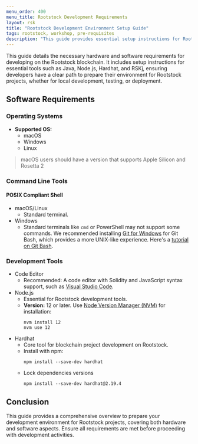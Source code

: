 ```yaml
---
menu_order: 400
menu_title: Rootstock Development Requirements
layout: rsk
title: "Rootstock Development Environment Setup Guide"
tags: rootstock, workshop, pre-requisites
description: "This guide provides essential setup instructions for Rootstock development, including hardware and key software installations."
---
```


This guide details the necessary hardware and software requirements for developing on the Rootstock blockchain. It includes setup instructions for essential tools such as Java, Node.js, Hardhat, and RSKj, ensuring developers have a clear path to prepare their environment for Rootstock projects, whether for local development, testing, or deployment.

## Software Requirements
### Operating Systems

- **Supported OS:** 
    - macOS
    - Windows
    - Linux

> macOS users should have a version that supports Apple Silicon and Rosetta 2

### Command Line Tools

#### POSIX Compliant Shell

[](#top "collapsible")
- macOS/Linux
    - Standard terminal.
- Windows
    - Standard terminals like `cmd` or PowerShell may not support some commands. We recommended installing [Git for Windows](https://gitforwindows.org/) for Git Bash, which provides a more UNIX-like experience. Here's a [tutorial on Git Bash](https://www.atlassian.com/git/tutorials/git-bash).

### Development Tools

[](#top "collapsible")
- Code Editor
    - Recommended: A code editor with Solidity and JavaScript syntax support, such as [Visual Studio Code](https://code.visualstudio.com).
- Node.js
    - Essential for Rootstock development tools.
    - **Version:** 12 or later. Use [Node Version Manager (NVM)](https://github.com/nvm-sh/nvm) for installation:
        ```shell
        nvm install 12
        nvm use 12
        ```
- Hardhat
    - Core tool for blockchain project development on Rootstock.
    - Install with npm:
        ```shell
        npm install --save-dev hardhat
        ```
    - Lock dependencies versions
        ```shell
        npm install --save-dev hardhat@2.19.4
        ```

## Conclusion
This guide provides a comprehensive overview to prepare your development environment for Rootstock projects, covering both hardware and software aspects. Ensure all requirements are met before proceeding with development activities.
